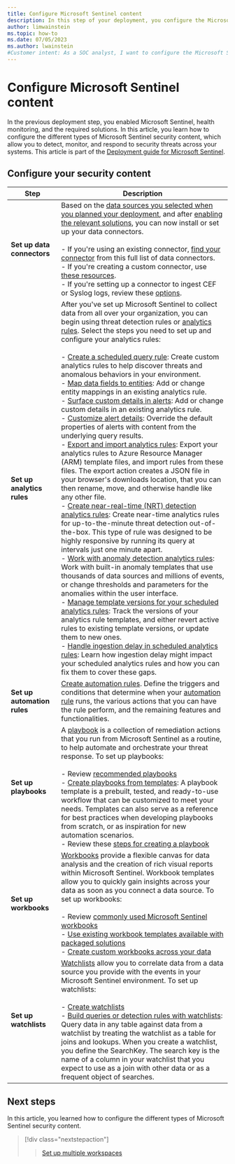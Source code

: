 ```yaml
---
title: Configure Microsoft Sentinel content
description: In this step of your deployment, you configure the Microsoft Sentinel security content, like your data connectors, analytics rules, automation rules, and more.
author: limwainstein
ms.topic: how-to
ms.date: 07/05/2023
ms.author: lwainstein
#Customer intent: As a SOC analyst, I want to configure the Microsoft Sentinel security content, so I can protect my organization against threats.
---
```


# Configure Microsoft Sentinel content

In the previous deployment step, you enabled Microsoft Sentinel, health monitoring, and the required solutions. In this article, you learn how to configure the different types of Microsoft Sentinel security content, which allow you to detect, monitor, and respond to security threats across your systems. This article is part of the [Deployment guide for Microsoft Sentinel](deploy-overview.md).

## Configure your security content

|Step  |Description  |
|---------|---------|
|**Set up data connectors** |Based on the [data sources you selected when you planned your deployment](prioritize-data-connectors.md), and after [enabling the relevant solutions](enable-sentinel-features-content.md), you can now install or set up your data connectors.<br><br>- If you're using an existing connector, [find your connector](data-connectors-reference.md) from this full list of data connectors.<br>- If you're creating a custom connector, use [these resources](create-custom-connector.md).<br>- If you're setting up a connector to ingest CEF or Syslog logs, review these [options](connect-cef-syslog-options.md). |
|**Set up analytics rules**     |After you've set up Microsoft Sentinel to collect data from all over your organization, you can begin using threat detection rules or [analytics rules](threat-detection.md). Select the steps you need to set up and configure your analytics rules:<br><br>- [Create a scheduled query rule](detect-threats-custom.md): Create custom analytics rules to help discover threats and anomalous behaviors in your environment.<br>- [Map data fields to entities](map-data-fields-to-entities.md): Add or change entity mappings in an existing analytics rule.<br>- [Surface custom details in alerts](surface-custom-details-in-alerts.md): Add or change custom details in an existing analytics rule.<br>- [Customize alert details](customize-alert-details.md): Override the default properties of alerts with content from the underlying query results.<br>- [Export and import analytics rules](import-export-analytics-rules.md): Export your analytics rules to Azure Resource Manager (ARM) template files, and import rules from these files. The export action creates a JSON file in your browser's downloads location, that you can then rename, move, and otherwise handle like any other file.<br>- [Create near-real-time (NRT) detection analytics rules](create-nrt-rules.md): Create near-time analytics rules for up-to-the-minute threat detection out-of-the-box. This type of rule was designed to be highly responsive by running its query at intervals just one minute apart.<br>- [Work with anomaly detection analytics rules](work-with-anomaly-rules.md): Work with built-in anomaly templates that use thousands of data sources and millions of events, or change thresholds and parameters for the anomalies within the user interface.<br>- [Manage template versions for your scheduled analytics rules](manage-analytics-rule-templates.md): Track the versions of your analytics rule templates, and either revert active rules to existing template versions, or update them to new ones.<br>- [Handle ingestion delay in scheduled analytics rules](ingestion-delay.md): Learn how ingestion delay might impact your scheduled analytics rules and how you can fix them to cover these gaps.          |
|**Set up automation rules**     |[Create automation rules](create-manage-use-automation-rules.md). Define the triggers and conditions that determine when your [automation rule](automate-incident-handling-with-automation-rules.md) runs, the various actions that you can have the rule perform, and the remaining features and functionalities.    |
|**Set up playbooks**     |A [playbook](automate-responses-with-playbooks.md) is a collection of remediation actions that you run from Microsoft Sentinel as a routine, to help automate and orchestrate your threat response. To set up playbooks:<br><br>- Review [recommended playbooks](automate-responses-with-playbooks.md#recommended-playbooks)<br>- [Create playbooks from templates](use-playbook-templates.md): A playbook template is a prebuilt, tested, and ready-to-use workflow that can be customized to meet your needs. Templates can also serve as a reference for best practices when developing playbooks from scratch, or as inspiration for new automation scenarios.<br>- Review these [steps for creating a playbook](automate-responses-with-playbooks.md#steps-for-creating-a-playbook)          |
|**Set up workbooks**     |[Workbooks](monitor-your-data.md) provide a flexible canvas for data analysis and the creation of rich visual reports within Microsoft Sentinel. Workbook templates allow you to quickly gain insights across your data as soon as you connect a data source. To set up workbooks:<br><br>- Review [commonly used Microsoft Sentinel workbooks](top-workbooks.md)<br>- [Use existing workbook templates available with packaged solutions](monitor-your-data.md)<br>- [Create custom workbooks across your data](monitor-your-data.md#create-new-workbook)         |
|**Set up watchlists**     |[Watchlists](watchlists.md) allow you to correlate data from a data source you provide with the events in your Microsoft Sentinel environment. To set up watchlists:<br><br>- [Create watchlists](watchlists-create.md)<br>- [Build queries or detection rules with watchlists](watchlists-queries.md): Query data in any table against data from a watchlist by treating the watchlist as a table for joins and lookups. When you create a watchlist, you define the SearchKey. The search key is the name of a column in your watchlist that you expect to use as a join with other data or as a frequent object of searches.           |

## Next steps

In this article, you learned how to configure the different types of Microsoft Sentinel security content.

> [!div class="nextstepaction"]
>>[Set up multiple workspaces](use-multiple-workspaces.md)